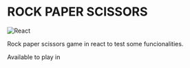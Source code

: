 # ROCK PAPER SCISSORS

![React](https://img.shields.io/badge/react-%2320232a.svg?style=for-the-badge&logo=react&logoColor=%2361DAFB)

Rock paper scissors game in react to test some funcionalities. 

Available to play in 
